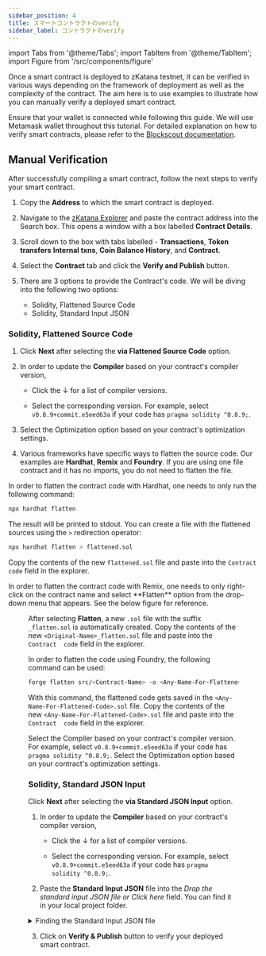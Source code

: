 ```yaml
---
sidebar_position: 4
title: スマートコントラクトのverify
sidebar_label: コントラクトのverify
---
```


import Tabs from '@theme/Tabs';
import TabItem from '@theme/TabItem';
import Figure from '/src/components/figure'

Once a smart contract is deployed to zKatana testnet, it can be verified in various ways depending on the framework of deployment as well as the complexity of the contract. The aim here is to use examples to illustrate how you can manually verify a deployed smart contract.

Ensure that your wallet is connected while following this guide. We will use Metamask wallet throughout this tutorial.
For detailed explanation on how to verify smart contracts, please refer to the [Blockscout documentation](https://docs.blockscout.com/for-developers/verify-contracts).

## Manual Verification

After successfully compiling a smart contract, follow the next steps to verify your smart contract.

1. Copy the **Address** to which the smart contract is deployed.

2. Navigate to the [zKatana Explorer](https://zkatana.blockscout.com) and paste the contract address into the Search box. This opens a window with a box labelled **Contract Details**.

3. Scroll down to the box with tabs labelled - **Transactions**, **Token transfers** **Internal txns**, **Coin Balance History**, and **Contract**.

4. Select the **Contract** tab and click the **Verify and Publish** button.

5. There are 3 options to provide the Contract's code. We will be diving into the following two options:
   - Solidity, Flattened Source Code
   - Solidity, Standard Input JSON

### Solidity, Flattened Source Code

1. Click **Next** after selecting the **via Flattened Source Code** option.
2. In order to update the **Compiler** based on your contract's compiler version,

   - Click the &#8595; for a list of compiler versions.

   - Select the corresponding version. For example, select `v0.8.9+commit.e5eed63a` if your code has `pragma solidity ^0.8.9;`.

3. Select the Optimization option based on your contract's optimization settings.
4. Various frameworks have specific ways to flatten the source code. Our examples are **Hardhat**, **Remix** and **Foundry**. If you are using one file contract and it has no imports, you do not need to flatten the file.

<Tabs>
<TabItem value="hardhat" label="Hardhat" default>
In order to flatten the contract code with Hardhat, one needs to only run the following command:

```bash
npx hardhat flatten
```

The result will be printed to stdout. You can create a file with the flattened sources using the `>` redirection operator:

```bash
npx hardhat flatten > flattened.sol
```

Copy the contents of the new `flattened.sol` file and paste into the `Contract  code` field in the explorer.
</TabItem>

<TabItem value="remix" label="Remix">
In order to flatten the contract code with Remix, one needs to only right-click on the contract name and select **Flatten** option from the drop-down menu that appears. See the below figure for reference.

<Figure caption="Selecting the flatten code option" src={require('/docs/build/zkEVM/smart-contracts/img/flatten-code-remix.png').default} width="100%" />

After selecting **Flatten**, a new `.sol` file with the suffix `_flatten.sol` is automatically created. Copy the contents of the new `<Original-Name>_flatten.sol` file and paste into the `Contract  code` field in the explorer.
</TabItem>

<TabItem value="foundry" label="Foundry">
In order to flatten the code using Foundry, the following command can be used:

```bash
forge flatten src/<Contract-Name> -o <Any-Name-For-Flattened-Code>.sol
```

With this command, the flattened code gets saved in the `<Any-Name-For-Flattened-Code>.sol` file. Copy the contents of the new `<Any-Name-For-Flattened-Code>.sol` file and paste into the `Contract  code` field in the explorer.

Select the Compiler based on your contract's compiler version. For example, select `v0.8.9+commit.e5eed63a` if your code has `pragma solidity ^0.8.9;`.
Select the Optimization option based on your contract's optimization settings.
</TabItem>
</Tabs>

### Solidity, Standard JSON Input

Click **Next** after selecting the **via Standard JSON Input** option.

1. In order to update the **Compiler** based on your contract's compiler version,

   - Click the &#8595; for a list of compiler versions.

   - Select the corresponding version. For example, select `v0.8.9+commit.e5eed63a` if your code has `pragma solidity ^0.8.9;`.

2. Paste the **Standard Input JSON** file into the _Drop the standard input JSON file or Click here_ field. You can find it in your local project folder.

<details>
<summary>Finding the Standard Input JSON file</summary>

1. For Hardhat project go to the `src/build-info` folder and open the `.json` file.

<Figure src={require('/docs/build/zkEVM/smart-contracts/img/json.png').default} width="35%" />

2. Find the `input` JSON object. Format the json file to make it more readable.

3. Copy the only `input` JSON object value into a new file

<Figure src={require('/docs/build/zkEVM/smart-contracts/img/input-object.png').default} width="35%" />

4. Drag and drop this new file into **Drop file or Click here** field.

</details>

3. Click on **Verify & Publish** button to verify your deployed smart contract.
